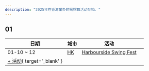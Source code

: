 ```yaml
---
description: "2025年在香港举办的摇摆舞活动存档。"
---
```


## 01

| 日期 | 城市 | 活动 | |
| --- | --- | --- | --- |
| 01-10 ~ 12 | [HK](by_city.md#hk) | [Harbourside Swing Fest](harbourside-swing-fest-2025.md) |  |
| [+ 活动](https://github.com/swingdance/events/issues/new?assignees=&labels=add+event&projects=&template=02-add_entity.yml&title=%5B2025%2Fhk%5D%20%3CName%3E&region=hk&province=&city=&org_id=&date_starts=2025-01-&date_ends=2025-01-){ target='_blank' }

